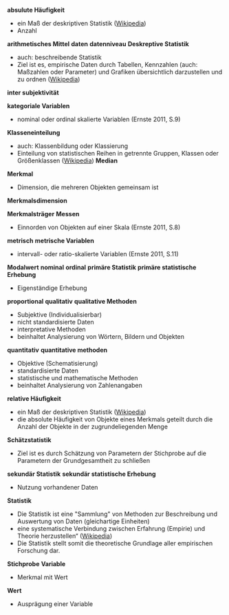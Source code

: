 **absulute Häufigkeit**
- ein Maß der deskriptiven Statistik ([Wikipedia](https://de.wikipedia.org/wiki/Absolute_H%C3%A4ufigkeit))
- Anzahl

**arithmetisches Mittel**
**daten**
**datenniveau**
**Deskreptive Statistik**
- auch: beschreibende Statistik
- Ziel ist es, empirische Daten durch Tabellen, Kennzahlen (auch: Maßzahlen oder Parameter) und Grafiken übersichtlich darzustellen und zu ordnen ([Wikipedia](https://de.wikipedia.org/wiki/Deskriptive_Statistik))

**inter subjektivität**

**kategoriale Variablen**
- nominal oder ordinal skalierte Variablen (Ernste 2011, S.9)

**Klasseneinteilung**
- auch: Klassenbildung oder Klassierung
- Einteilung von statistischen Reihen in getrennte Gruppen, Klassen oder Größenklassen ([Wikipedia](https://de.wikipedia.org/wiki/Klasseneinteilung_(Statistik)))
**Median**

**Merkmal**
- Dimension, die mehreren Objekten gemeinsam ist

**Merkmalsdimension**

**Merkmalsträger**
**Messen**
- Einnorden von Objekten auf einer Skala (Ernste 2011, S.8)

**metrisch**
**metrische Variablen**
- intervall- oder ratio-skalierte Variablen (Ernste 2011, S.11)

**Modalwert**
**nominal**
**ordinal**
**primäre Statistik**
**primäre statistische Erhebung**
- Eigenständige Erhebung

**proportional**
**qualitativ**
**qualitative Methoden**
- Subjektive (Individualisierbar)
- nicht standardisierte Daten
- interpretative Methoden
- beinhaltet Analysierung von Wörtern, Bildern und Objekten

**quantitativ**
**quantitative methoden**
- Objektive (Schematisierung)
- standardisierte Daten
- statistische und mathematische Methoden
- beinhaltet Analysierung von Zahlenangaben

**relative Häufigkeit**
- ein Maß der deskriptiven Statistik ([Wikipedia](https://de.wikipedia.org/wiki/Relative_H%C3%A4ufigkeit))
- die absolute Häufigkeit von Objekte eines Merkmals geteilt durch die Anzahl der Objekte in der zugrundeliegenden Menge

**Schätzstatistik**
- Ziel ist es durch Schätzung von Parametern der Stichprobe auf die Parametern der Grundgesamtheit zu schließen

**sekundär Statistik**
**sekundär statistische Erhebung**
- Nutzung vorhandener Daten

**Statistik**
- Die Statistik ist eine "Sammlung" von Methoden zur Beschreibung und Auswertung von Daten (gleichartige Einheiten)
- eine systematische Verbindung zwischen Erfahrung (Empirie) und Theorie herzustellen“ ([Wikipedia](https://de.wikipedia.org/wiki/Statistik))
- Die Statistik stellt somit die theoretische Grundlage aller empirischen Forschung dar. 

**Stichprobe**
**Variable**
- Merkmal mit Wert

**Wert**
- Ausprägung einer Variable

